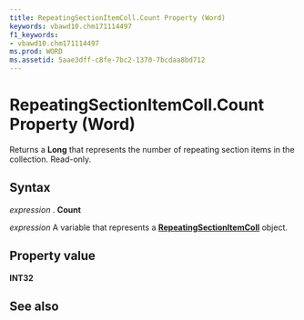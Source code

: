 ```yaml
---
title: RepeatingSectionItemColl.Count Property (Word)
keywords: vbawd10.chm171114497
f1_keywords:
- vbawd10.chm171114497
ms.prod: WORD
ms.assetid: 5aae3dff-c8fe-7bc2-1370-7bcdaa8bd712
---
```



# RepeatingSectionItemColl.Count Property (Word)

Returns a  **Long** that represents the number of repeating section items in the collection. Read-only.


## Syntax

 _expression_ . **Count**

 _expression_ A variable that represents a **[RepeatingSectionItemColl](repeatingsectionitemcoll-object-word.md)** object.


## Property value

 **INT32**


## See also



